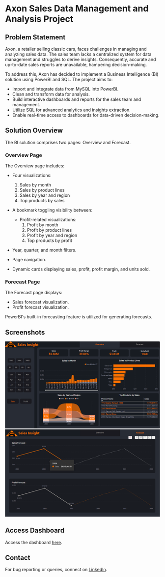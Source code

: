 # Axon Sales Data Management and Analysis Project

## Problem Statement

Axon, a retailer selling classic cars, faces challenges in managing and analyzing sales data. The sales team lacks a centralized system for data management and struggles to derive insights. Consequently, accurate and up-to-date sales reports are unavailable, hampering decision-making.

To address this, Axon has decided to implement a Business Intelligence (BI) solution using PowerBI and SQL. The project aims to:

- Import and integrate data from MySQL into PowerBI.
- Clean and transform data for analysis.
- Build interactive dashboards and reports for the sales team and management.
- Utilize SQL for advanced analytics and insights extraction.
- Enable real-time access to dashboards for data-driven decision-making.

## Solution Overview

The BI solution comprises two pages: Overview and Forecast.

### Overview Page

The Overview page includes:

- Four visualizations:
  1. Sales by month
  2. Sales by product lines
  3. Sales by year and region
  4. Top products by sales

- A bookmark toggling visibility between:
  - Profit-related visualizations:
    1. Profit by month
    2. Profit by product lines
    3. Profit by year and region
    4. Top products by profit

- Year, quarter, and month filters.
- Page navigation.
- Dynamic cards displaying sales, profit, profit margin, and units sold.

### Forecast Page

The Forecast page displays:

- Sales forecast visualization.
- Profit forecast visualization.

PowerBI's built-in forecasting feature is utilized for generating forecasts.

## Screenshots

![Overview Page](2.png)
![Forecast Page](Forecast.png)

## Access Dashboard

Access the dashboard [here](https://app.powerbi.com/view?r=eyJrIjoiZDhmZTUwNDgtZjE1NS00NzlmLTk4OGYtNWZkY2Y0NGNiZWEwIiwidCI6ImM2ZTU0OWIzLTVmNDUtNDAzMi1hYWU5LWQ0MjQ0ZGM1YjJjNCJ9&pageName=ReportSection88c363680d1324008e55).

## Contact

For bug reporting or queries, connect on [LinkedIn](https://www.linkedin.com/in/pratheekpshenoy/).
